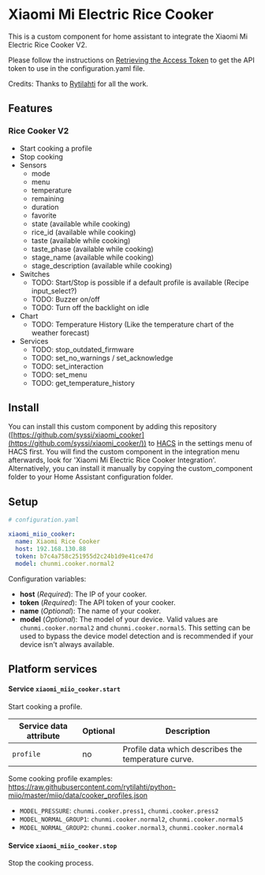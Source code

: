 # Xiaomi Mi Electric Rice Cooker

This is a custom component for home assistant to integrate the Xiaomi Mi Electric Rice Cooker V2.

Please follow the instructions on [Retrieving the Access Token](https://home-assistant.io/components/xiaomi/#retrieving-the-access-token) to get the API token to use in the configuration.yaml file.

Credits: Thanks to [Rytilahti](https://github.com/rytilahti/python-miio) for all the work.

## Features

### Rice Cooker V2

* Start cooking a profile
* Stop cooking
* Sensors
  - mode
  - menu
  - temperature
  - remaining
  - duration
  - favorite
  - state (available while cooking)
  - rice_id (available while cooking)
  - taste (available while cooking)
  - taste_phase (available while cooking)
  - stage_name (available while cooking)
  - stage_description (available while cooking)
* Switches
  - TODO: Start/Stop is possible if a default profile is available (Recipe input_select?)
  - TODO: Buzzer on/off
  - TODO: Turn off the backlight on idle
* Chart
  - TODO: Temperature History (Like the temperature chart of the weather forecast)
* Services
  - TODO: stop_outdated_firmware
  - TODO: set_no_warnings / set_acknowledge
  - TODO: set_interaction
  - TODO: set_menu
  - TODO: get_temperature_history


## Install

You can install this custom component by adding this repository ([https://github.com/syssi/xiaomi_cooker](https://github.com/syssi/xiaomi_cooker/)) to [HACS](https://hacs.xyz/) in the settings menu of HACS first. You will find the custom component in the integration menu afterwards, look for 'Xiaomi Mi Electric Rice Cooker Integration'. Alternatively, you can install it manually by copying the custom_component folder to your Home Assistant configuration folder.


## Setup

```yaml
# configuration.yaml

xiaomi_miio_cooker:
  name: Xiaomi Rice Cooker
  host: 192.168.130.88
  token: b7c4a758c251955d2c24b1d9e41ce47d
  model: chunmi.cooker.normal2
```

Configuration variables:
- **host** (*Required*): The IP of your cooker.
- **token** (*Required*): The API token of your cooker.
- **name** (*Optional*): The name of your cooker.
- **model** (*Optional*): The model of your device. Valid values are `chunmi.cooker.normal2` and `chunmi.cooker.normal5`. This setting can be used to bypass the device model detection and is recommended if your device isn't always available.

## Platform services

#### Service `xiaomi_miio_cooker.start`

Start cooking a profile.

| Service data attribute    | Optional | Description                                                          |
|---------------------------|----------|----------------------------------------------------------------------|
| `profile`                 |       no | Profile data which describes the temperature curve.                  |

Some cooking profile examples: https://raw.githubusercontent.com/rytilahti/python-miio/master/miio/data/cooker_profiles.json

- `MODEL_PRESSURE`: `chunmi.cooker.press1`, `chunmi.cooker.press2`
- `MODEL_NORMAL_GROUP1`: `chunmi.cooker.normal2`, `chunmi.cooker.normal5`
- `MODEL_NORMAL_GROUP2`: `chunmi.cooker.normal3`, `chunmi.cooker.normal4`

#### Service `xiaomi_miio_cooker.stop`

Stop the cooking process.
